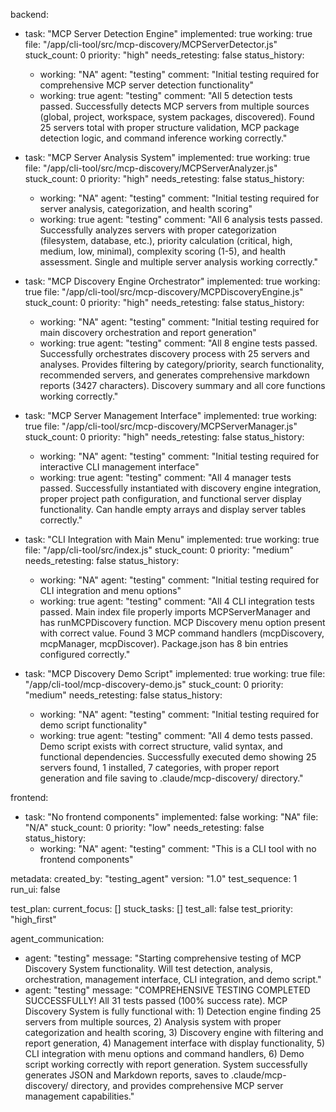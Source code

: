 backend:
  - task: "MCP Server Detection Engine"
    implemented: true
    working: true
    file: "/app/cli-tool/src/mcp-discovery/MCPServerDetector.js"
    stuck_count: 0
    priority: "high"
    needs_retesting: false
    status_history:
      - working: "NA"
        agent: "testing"
        comment: "Initial testing required for comprehensive MCP server detection functionality"
      - working: true
        agent: "testing"
        comment: "All 5 detection tests passed. Successfully detects MCP servers from multiple sources (global, project, workspace, system packages, discovered). Found 25 servers total with proper structure validation, MCP package detection logic, and command inference working correctly."

  - task: "MCP Server Analysis System"
    implemented: true
    working: true
    file: "/app/cli-tool/src/mcp-discovery/MCPServerAnalyzer.js"
    stuck_count: 0
    priority: "high"
    needs_retesting: false
    status_history:
      - working: "NA"
        agent: "testing"
        comment: "Initial testing required for server analysis, categorization, and health scoring"
      - working: true
        agent: "testing"
        comment: "All 6 analysis tests passed. Successfully analyzes servers with proper categorization (filesystem, database, etc.), priority calculation (critical, high, medium, low, minimal), complexity scoring (1-5), and health assessment. Single and multiple server analysis working correctly."

  - task: "MCP Discovery Engine Orchestrator"
    implemented: true
    working: true
    file: "/app/cli-tool/src/mcp-discovery/MCPDiscoveryEngine.js"
    stuck_count: 0
    priority: "high"
    needs_retesting: false
    status_history:
      - working: "NA"
        agent: "testing"
        comment: "Initial testing required for main discovery orchestration and report generation"
      - working: true
        agent: "testing"
        comment: "All 8 engine tests passed. Successfully orchestrates discovery process with 25 servers and analyses. Provides filtering by category/priority, search functionality, recommended servers, and generates comprehensive markdown reports (3427 characters). Discovery summary and all core functions working correctly."

  - task: "MCP Server Management Interface"
    implemented: true
    working: true
    file: "/app/cli-tool/src/mcp-discovery/MCPServerManager.js"
    stuck_count: 0
    priority: "high"
    needs_retesting: false
    status_history:
      - working: "NA"
        agent: "testing"
        comment: "Initial testing required for interactive CLI management interface"
      - working: true
        agent: "testing"
        comment: "All 4 manager tests passed. Successfully instantiated with discovery engine integration, proper project path configuration, and functional server display functionality. Can handle empty arrays and display server tables correctly."

  - task: "CLI Integration with Main Menu"
    implemented: true
    working: true
    file: "/app/cli-tool/src/index.js"
    stuck_count: 0
    priority: "medium"
    needs_retesting: false
    status_history:
      - working: "NA"
        agent: "testing"
        comment: "Initial testing required for CLI integration and menu options"
      - working: true
        agent: "testing"
        comment: "All 4 CLI integration tests passed. Main index file properly imports MCPServerManager and has runMCPDiscovery function. MCP Discovery menu option present with correct value. Found 3 MCP command handlers (mcpDiscovery, mcpManager, mcpDiscover). Package.json has 8 bin entries configured correctly."

  - task: "MCP Discovery Demo Script"
    implemented: true
    working: true
    file: "/app/cli-tool/mcp-discovery-demo.js"
    stuck_count: 0
    priority: "medium"
    needs_retesting: false
    status_history:
      - working: "NA"
        agent: "testing"
        comment: "Initial testing required for demo script functionality"
      - working: true
        agent: "testing"
        comment: "All 4 demo tests passed. Demo script exists with correct structure, valid syntax, and functional dependencies. Successfully executed demo showing 25 servers found, 1 installed, 7 categories, with proper report generation and file saving to .claude/mcp-discovery/ directory."

frontend:
  - task: "No frontend components"
    implemented: false
    working: "NA"
    file: "N/A"
    stuck_count: 0
    priority: "low"
    needs_retesting: false
    status_history:
      - working: "NA"
        agent: "testing"
        comment: "This is a CLI tool with no frontend components"

metadata:
  created_by: "testing_agent"
  version: "1.0"
  test_sequence: 1
  run_ui: false

test_plan:
  current_focus: []
  stuck_tasks: []
  test_all: false
  test_priority: "high_first"

agent_communication:
  - agent: "testing"
    message: "Starting comprehensive testing of MCP Discovery System functionality. Will test detection, analysis, orchestration, management interface, CLI integration, and demo script."
  - agent: "testing"
    message: "COMPREHENSIVE TESTING COMPLETED SUCCESSFULLY! All 31 tests passed (100% success rate). MCP Discovery System is fully functional with: 1) Detection engine finding 25 servers from multiple sources, 2) Analysis system with proper categorization and health scoring, 3) Discovery engine with filtering and report generation, 4) Management interface with display functionality, 5) CLI integration with menu options and command handlers, 6) Demo script working correctly with report generation. System successfully generates JSON and Markdown reports, saves to .claude/mcp-discovery/ directory, and provides comprehensive MCP server management capabilities."